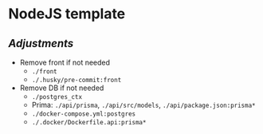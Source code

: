 # NodeJS template

## *Adjustments*

- Remove front if not needed
  - `./front`
  - `./.husky/pre-commit:front`
- Remove DB if not needed
  - `./postgres_ctx`
  - Prima: `./api/prisma`, `./api/src/models`, `./api/package.json:prisma*`
  - `./docker-compose.yml:postgres`
  - `./.docker/Dockerfile.api:prisma*`
